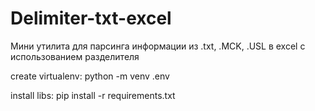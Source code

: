 # Delimiter-txt-excel
Мини утилита для парсинга информации из .txt, .MCK, .USL в excel с использованием разделителя

create virtualenv: python -m venv .env

install libs: pip install -r requirements.txt

